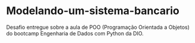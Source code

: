 # Modelando-um-sistema-bancario
Desafio entregue sobre a aula de POO (Programação Orientada a Objetos) do bootcamp Engenharia de Dados com Python da DIO.
